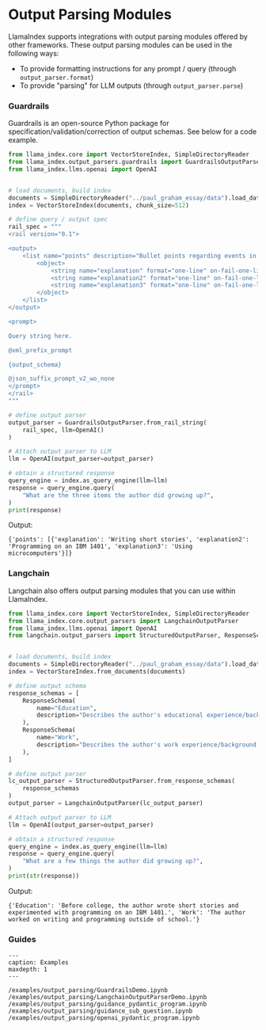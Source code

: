# Output Parsing Modules

LlamaIndex supports integrations with output parsing modules offered
by other frameworks. These output parsing modules can be used in the following ways:

- To provide formatting instructions for any prompt / query (through `output_parser.format`)
- To provide "parsing" for LLM outputs (through `output_parser.parse`)

### Guardrails

Guardrails is an open-source Python package for specification/validation/correction of output schemas. See below for a code example.

```python
from llama_index.core import VectorStoreIndex, SimpleDirectoryReader
from llama_index.output_parsers.guardrails import GuardrailsOutputParser
from llama_index.llms.openai import OpenAI


# load documents, build index
documents = SimpleDirectoryReader("../paul_graham_essay/data").load_data()
index = VectorStoreIndex(documents, chunk_size=512)

# define query / output spec
rail_spec = """
<rail version="0.1">

<output>
    <list name="points" description="Bullet points regarding events in the author's life.">
        <object>
            <string name="explanation" format="one-line" on-fail-one-line="noop" />
            <string name="explanation2" format="one-line" on-fail-one-line="noop" />
            <string name="explanation3" format="one-line" on-fail-one-line="noop" />
        </object>
    </list>
</output>

<prompt>

Query string here.

@xml_prefix_prompt

{output_schema}

@json_suffix_prompt_v2_wo_none
</prompt>
</rail>
"""

# define output parser
output_parser = GuardrailsOutputParser.from_rail_string(
    rail_spec, llm=OpenAI()
)

# Attach output parser to LLM
llm = OpenAI(output_parser=output_parser)

# obtain a structured response
query_engine = index.as_query_engine(llm=llm)
response = query_engine.query(
    "What are the three items the author did growing up?",
)
print(response)
```

Output:

```
{'points': [{'explanation': 'Writing short stories', 'explanation2': 'Programming on an IBM 1401', 'explanation3': 'Using microcomputers'}]}
```

### Langchain

Langchain also offers output parsing modules that you can use within LlamaIndex.

```python
from llama_index.core import VectorStoreIndex, SimpleDirectoryReader
from llama_index.core.output_parsers import LangchainOutputParser
from llama_index.llms.openai import OpenAI
from langchain.output_parsers import StructuredOutputParser, ResponseSchema


# load documents, build index
documents = SimpleDirectoryReader("../paul_graham_essay/data").load_data()
index = VectorStoreIndex.from_documents(documents)

# define output schema
response_schemas = [
    ResponseSchema(
        name="Education",
        description="Describes the author's educational experience/background.",
    ),
    ResponseSchema(
        name="Work",
        description="Describes the author's work experience/background.",
    ),
]

# define output parser
lc_output_parser = StructuredOutputParser.from_response_schemas(
    response_schemas
)
output_parser = LangchainOutputParser(lc_output_parser)

# Attach output parser to LLM
llm = OpenAI(output_parser=output_parser)

# obtain a structured response
query_engine = index.as_query_engine(llm=llm)
response = query_engine.query(
    "What are a few things the author did growing up?",
)
print(str(response))
```

Output:

```
{'Education': 'Before college, the author wrote short stories and experimented with programming on an IBM 1401.', 'Work': 'The author worked on writing and programming outside of school.'}
```

### Guides

```{toctree}
---
caption: Examples
maxdepth: 1
---

/examples/output_parsing/GuardrailsDemo.ipynb
/examples/output_parsing/LangchainOutputParserDemo.ipynb
/examples/output_parsing/guidance_pydantic_program.ipynb
/examples/output_parsing/guidance_sub_question.ipynb
/examples/output_parsing/openai_pydantic_program.ipynb
```
